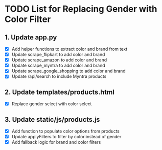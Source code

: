 # TODO List for Replacing Gender with Color Filter

## 1. Update app.py
- [x] Add helper functions to extract color and brand from text
- [x] Update scrape_flipkart to add color and brand
- [x] Update scrape_amazon to add color and brand
- [x] Update scrape_myntra to add color and brand
- [x] Update scrape_google_shopping to add color and brand
- [x] Update /api/search to include Myntra products

## 2. Update templates/products.html
- [x] Replace gender select with color select

## 3. Update static/js/products.js
- [x] Add function to populate color options from products
- [x] Update applyFilters to filter by color instead of gender
- [x] Add fallback logic for brand and color filters
